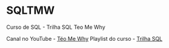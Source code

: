 # SQLTMW

Curso de SQL - Trilha SQL Teo Me Why

Canal no YouTube - [Téo Me Why](https://www.youtube.com/@teomewhy)
Playlist do curso - [Trilha SQL](https://www.youtube.com/watch?v=PXftBr56Tow&list=PLvlkVRRKOYFQrPsRLU-53-No8c4e-RvHk)
